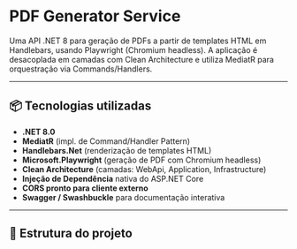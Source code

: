 # PDF Generator Service

Uma API .NET 8 para geração de PDFs a partir de templates HTML em Handlebars, usando Playwright (Chromium headless). A aplicação é desacoplada em camadas com Clean Architecture e utiliza MediatR para orquestração via Commands/Handlers.

---

## 📦 Tecnologias utilizadas

- **.NET 8.0**
- **MediatR** (impl. de Command/Handler Pattern)
- **Handlebars.Net** (renderização de templates HTML)
- **Microsoft.Playwright** (geração de PDF com Chromium headless)
- **Clean Architecture** (camadas: WebApi, Application, Infrastructure)
- **Injeção de Dependência** nativa do ASP.NET Core
- **CORS pronto para cliente externo**
- **Swagger / Swashbuckle** para documentação interativa

---

## 🧩 Estrutura do projeto

